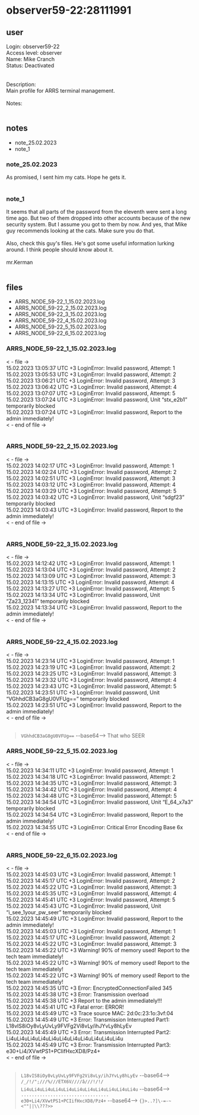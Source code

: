 # observer59-22:28111991
## user
Login: observer59-22<br>
Access level: observer<br>
Name: Mike Cranch<br>
Status: Deactivated<br>
<br>
<br>
Description:<br>
Main profile for ARRS terminal management.<br>
<br>
Notes:<br>
<br>

## notes
- note_25.02.2023
- note_1

### note_25.02.2023
As promised, I sent him my cats. Hope he gets it.<br>
<br>


### note_1
It seems that all parts of the password from the eleventh were sent a long time ago. But two of them dropped into other accounts because of the new security system. But I assume you got to them by now. And yes, that Mike guy recommends looking at the cats. Make sure you do that.<br>
<br>
Also, check this guy's files. He's got some useful information lurking around. I think people should know about it.<br>
<br>
mr.Kerman<br>
<br>

## files
- ARRS_NODE_59-22_1_15.02.2023.log
- ARRS_NODE_59-22_2_15.02.2023.log
- ARRS_NODE_59-22_3_15.02.2023.log
- ARRS_NODE_59-22_4_15.02.2023.log
- ARRS_NODE_59-22_5_15.02.2023.log
- ARRS_NODE_59-22_6_15.02.2023.log


### ARRS_NODE_59-22_1_15.02.2023.log
< - file -><br>
15.02.2023 13:05:37 UTC +3 LoginError: Invalid password, Attempt: 1<br>
15.02.2023 13:05:53 UTC +3 LoginError: Invalid password, Attempt: 2<br>
15.02.2023 13:06:21 UTC +3 LoginError: Invalid password, Attempt: 3<br>
15.02.2023 13:06:42 UTC +3 LoginError: Invalid password, Attempt: 4<br>
15.02.2023 13:07:07 UTC +3 LoginError: Invalid password, Attempt: 5<br>
15.02.2023 13:07:24 UTC +3 LoginError: Invalid password, Unit “stx_e2b1” temporarily blocked<br>
15.02.2023 13:07:24 UTC +3 LoginError: Invalid password, Report to the admin immediately!<br>
< - end of file -><br>
<br>


### ARRS_NODE_59-22_2_15.02.2023.log
< - file -><br>
15.02.2023 14:02:17 UTC +3 LoginError: Invalid password, Attempt: 1<br>
15.02.2023 14:02:24 UTC +3 LoginError: Invalid password, Attempt: 2<br>
15.02.2023 14:02:51 UTC +3 LoginError: Invalid password, Attempt: 3<br>
15.02.2023 14:03:12 UTC +3 LoginError: Invalid password, Attempt: 4<br>
15.02.2023 14:03:29 UTC +3 LoginError: Invalid password, Attempt: 5<br>
15.02.2023 14:03:42 UTC +3 LoginError: Invalid password, Unit “sdgf23” temporarily blocked<br>
15.02.2023 14:03:43 UTC +3 LoginError: Invalid password, Report to the admin immediately!<br>
< - end of file -><br>
<br>


### ARRS_NODE_59-22_3_15.02.2023.log
< - file -><br>
15.02.2023 14:12:42 UTC +3 LoginError: Invalid password, Attempt: 1<br>
15.02.2023 14:13:04 UTC +3 LoginError: Invalid password, Attempt: 2<br>
15.02.2023 14:13:09 UTC +3 LoginError: Invalid password, Attempt: 3<br>
15.02.2023 14:13:15 UTC +3 LoginError: Invalid password, Attempt: 4<br>
15.02.2023 14:13:27 UTC +3 LoginError: Invalid password, Attempt: 5<br>
15.02.2023 14:13:34 UTC +3 LoginError: Invalid password, Unit “Za23_12341” temporarily blocked<br>
15.02.2023 14:13:34 UTC +3 LoginError: Invalid password, Report to the admin immediately!<br>
< - end of file -><br>
<br>


### ARRS_NODE_59-22_4_15.02.2023.log
< - file -><br>
15.02.2023 14:23:14 UTC +3 LoginError: Invalid password, Attempt: 1<br>
15.02.2023 14:23:19 UTC +3 LoginError: Invalid password, Attempt: 2<br>
15.02.2023 14:23:25 UTC +3 LoginError: Invalid password, Attempt: 3<br>
15.02.2023 14:23:32 UTC +3 LoginError: Invalid password, Attempt: 4<br>
15.02.2023 14:23:43 UTC +3 LoginError: Invalid password, Attempt: 5<br>
15.02.2023 14:23:51 UTC +3 LoginError: Invalid password, Unit “VGhhdCB3aG8gU0VFUg==” temporarily blocked<br>
15.02.2023 14:23:51 UTC +3 LoginError: Invalid password, Report to the admin immediately!<br>
< - end of file -><br>
<br>

> `VGhhdCB3aG8gU0VFUg==` --base64--> That who SEER

### ARRS_NODE_59-22_5_15.02.2023.log
< - file -><br>
15.02.2023 14:34:11 UTC +3 LoginError: Invalid password, Attempt: 1<br>
15.02.2023 14:34:18 UTC +3 LoginError: Invalid password, Attempt: 2<br>
15.02.2023 14:34:35 UTC +3 LoginError: Invalid password, Attempt: 3<br>
15.02.2023 14:34:42 UTC +3 LoginError: Invalid password, Attempt: 4<br>
15.02.2023 14:34:48 UTC +3 LoginError: Invalid password, Attempt: 5<br>
15.02.2023 14:34:54 UTC +3 LoginError: Invalid password, Unit “E_64_x7a3” temporarily blocked<br>
15.02.2023 14:34:54 UTC +3 LoginError: Invalid password, Report to the admin immediately!<br>
15.02.2023 14:34:55 UTC +3 LoginError: Critical Error Encoding Base 6x<br>
< - end of file -><br>
<br>


### ARRS_NODE_59-22_6_15.02.2023.log
< - file -><br>
15.02.2023 14:45:03 UTC +3 LoginError: Invalid password, Attempt: 1<br>
15.02.2023 14:45:17 UTC +3 LoginError: Invalid password, Attempt: 2<br>
15.02.2023 14:45:22 UTC +3 LoginError: Invalid password, Attempt: 3<br>
15.02.2023 14:45:35 UTC +3 LoginError: Invalid password, Attempt: 4<br>
15.02.2023 14:45:41 UTC +3 LoginError: Invalid password, Attempt: 5<br>
15.02.2023 14:45:43 UTC +3 LoginError: Invalid password, Unit “i_see_1your_pw_seer” temporarily blocked<br>
15.02.2023 14:45:49 UTC +3 LoginError: Invalid password, Report to the admin immediately!<br>
15.02.2023 14:45:03 UTC +3 LoginError: Invalid password, Attempt: 1<br>
15.02.2023 14:45:17 UTC +3 LoginError: Invalid password, Attempt: 2<br>
15.02.2023 14:45:22 UTC +3 LoginError: Invalid password, Attempt: 3<br>
15.02.2023 14:45:22 UTC +3 Warning! 90% of memory used! Report to the tech team immediately!<br>
15.02.2023 14:45:22 UTC +3 Warning! 90% of memory used! Report to the tech team immediately!<br>
15.02.2023 14:45:22 UTC +3 Warning! 90% of memory used! Report to the tech team immediately!<br>
15.02.2023 14:45:35 UTC +3 Error: EncryptedConnectionFailed 345<br>
15.02.2023 14:45:38 UTC +3 Error: Transmission overload<br>
15.02.2023 14:45:38 UTC +3 Report to the admin immediately!!!<br>
15.02.2023 14:45:41 UTC +3 Fatal error: ERROR!<br>
15.02.2023 14:45:49 UTC +3 Trace source MAC: 2d:0c:23:1o:3vf:04<br>
15.02.2023 14:45:49 UTC +3 Error: Transmission Interrupted Part1: L18vIS8iOy8vLyUvLy9FVFg2Vi8vLy/ihJYvLy8hLyEv<br>
15.02.2023 14:45:49 UTC +3 Error: Transmission Interrupted Part2: Li4uLi4uLi4uLi4uLi4uLi4uLi4uLi4uLi4uLi4uLi4u<br>
15.02.2023 14:45:49 UTC +3 Error: Transmission Interrupted Part3: e30+Li4/XVwtPS1+PCIifHxcXD8/Pz4+<br>
< - end of file -><br>
<br>

> `L18vIS8iOy8vLyUvLy9FVFg2Vi8vLy/ihJYvLy8hLyEv` --base64--> `/_/!/";///%///ETX6V////â///!/!/`<br>
> `Li4uLi4uLi4uLi4uLi4uLi4uLi4uLi4uLi4uLi4uLi4u` --base64--> `.................................`<br>
> `e30+Li4/XVwtPS1+PCIifHxcXD8/Pz4+` --base64--> `{}>..?]\-=-~<""||\\???>>`<br>
